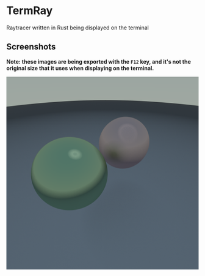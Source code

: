 # TermRay
Raytracer written in Rust being displayed on the terminal

## Screenshots
**Note: these images are being exported with the `F12` key, and it's not the original size that it uses when displaying on the terminal.**

![Image 1](images/image_1.png)
